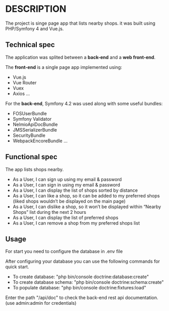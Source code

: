 # DESCRIPTION

The project is singe page app that lists nearby shops. it was built using PHP/Symfony 4 and Vue.js.

Technical spec
---------------
The application was splited between a **back-end** and a **web front-end**.

The **front-end** is a single page app implemented using: 
* Vue.js
* Vue Router
* Vuex
* Axios
...

For the **back-end**, Symfony 4.2 was used along with some useful bundles: 
* FOSUserBundle
* Symfony Validator
* NelmioApiDocBundle 
* JMSSerializerBundle
* SecurityBundle
* WebpackEncoreBundle
...

Functional spec
---------------
The app lists shops nearby. 

- As a User, I can sign up using my email & password
- As a User, I can sign in using my email & password
- As a User, I can display the list of shops sorted by distance
- As a User, I can like a shop, so it can be added to my preferred shops (liked shops wouldn’t be displayed on the main page)
- As a User, I can dislike a shop, so it won’t be displayed within “Nearby Shops” list during the next 2 hours
- As a User, I can display the list of preferred shops
- As a User, I can remove a shop from my preferred shops list

Usage
--------------- 

For start you need to configure the database in .env file

After configuring your database you can use the following commands for quick start.

- To create database: "php bin/console doctrine:database:create"
- To create database schema: "php bin/console doctrine:schema:create"
- To populate database: "php bin/console doctrine:fixtures:load"

Enter the path "/api/doc" to check the back-end rest api documentation. (use admin:admin for credentials)
